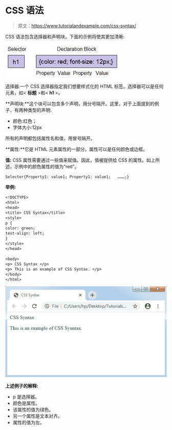 # CSS 语法

> 原文：<https://www.tutorialandexample.com/css-syntax/>

CSS 语法包含选择器和声明块，下面的示例将使其更加清晰:

![CSS Syntax](img/dcaed091f697a0fe1ec4a096aec036f1.png)

选择器:一个 CSS 选择器指定我们想要样式化的 HTML 标签。选择器可以是任何元素，如< **标题** >和< **h1** >。

**声明块:**这个块可以包含多个声明，用分号隔开。这里，对于上面提到的例子，有两种类型的声明:

*   颜色:红色；
*   字体大小:12px

所有的声明都包括属性名和值，用冒号隔开。

**属性:**它是 HTML 元素属性的一部分。属性可以是任何颜色或边框。

**值:** CSS 属性需要通过一些值来赋值。因此，值被提供给 CSS 的属性。如上所述，示例中的颜色属性的值为“red”。

```
Selector{Property1: value1; Property1: value1;   ………;}
```

**举例:**

```
<!DOCTYPE>
<html>
<head>
<title> CSS Syntax</title>
<style>
p {
color: green;
text-align: left;
}
</style>
</head>

<body>
<p> CSS Syntax </p>
<p> This is an example of CSS Syntax. </p>
</body>
</html>
```

![](img/d387fd22945c423a6e27439b28816643.png)

**上述例子的解释:**

*   p 是选择器。
*   颜色是属性。
*   该属性的值为绿色。
*   另一个属性是文本对齐。
*   属性的值为左。